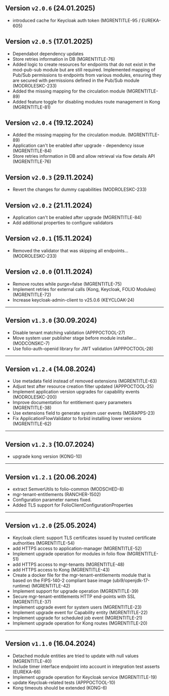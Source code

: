## Version `v2.0.6` (24.01.2025)
* introduced cache for Keycloak auth token (MGRENTITLE-95 / EUREKA-605)

## Version `v2.0.5` (17.01.2025)
* Dependabot dependency updates
* Store retries information in DB (MGRENTITLE-76)
* Added logic to create resources for endpoints that do not exist in the mod-pub-sub module but are still required. Implemented mapping of Pub/Sub permissions to endpoints from various modules, ensuring they are secured with permissions defined in the Pub/Sub module (MODROLESKC-233)
* Added the missing mapping for the circulation module (MGRENTITLE-89)
* Added feature toggle for disabling modules route management in Kong (MGRENTITLE-81)

## Version `v2.0.4` (19.12.2024)
* Added the missing mapping for the circulation module. (MGRENTITLE-89)
* Application can't be enabled after upgrade - dependency issue (MGRENTITLE-84)
* Store retries information in DB and allow retrieval via flow details API (MGRENTITLE-76)

## Version `v2.0.3` (29.11.2024)
* Revert the changes for dummy capabilities (MODROLESKC-233)

## Version `v2.0.2` (21.11.2024)
* Application can't be enabled after upgrade (MGRENTITLE-84)
* Add additional properties to configure validators

## Version `v2.0.1` (15.11.2024)
* Removed the validator that was skipping all endpoints… (MODROLESKC-233)

## Version `v2.0.0` (01.11.2024)
* Remove routes while purge=false (MGRENTITLE-75)
* Implement retries for external calls (Kong, Keycloak, FOLIO Modules) (MGRENTITLE-72)
* Increase keycloak-admin-client to v25.0.6 (KEYCLOAK-24)

---

## Version `v1.3.0` (30.09.2024)
* Disable tenant matching validation (APPPOCTOOL-27)
* Move system user publisher stage before module installer… (MODCONSKC-7)
* Use folio-auth-openid library for JWT validation (APPPOCTOOL-28)

---

## Version `v1.2.4` (14.08.2024)
* Use metadata field instead of removed extensions (MGRENTITLE-63)
* Adjust test after resource creation filter updated (APPPOCTOOL-25)
* Implement application version upgrades for capability events (MODROLESKC-200)
* Improve documentation for entitlement query parameters (MGRENTITLE-38)
* Use extensions field to generate system user events (MGRAPPS-23)
* Fix ApplicationFlowValidator to forbid installing lower versions (MGRENTITLE-62)

---

## Version `v1.2.3` (10.07.2024)
* upgrade kong version (KONG-10)

---

## Version `v1.2.1` (20.06.2024)
* extract SemverUtils to folio-common (MODSCHED-8)
* mgr-tenant-entitlements (RANCHER-1502)
* Configuration parameter names fixed.
* Added TLS support for FolioClientConfigurationProperties

---

## Version `v1.2.0` (25.05.2024)
* Keycloak client: support TLS certificates issued by trusted certificate authorities (MGRENTITLE-54)
* add HTTPS access to application-manager (MGRENTITLE-52)
* Implement upgrade operation for modules in folio flow (MGRENTITLE-51)
* add HTTPS access to mgr-tenants (MGRENTITLE-48)
* add HTTPS access to Kong (MGRENTITLE-43)
* Create a docker file for the mgr-tenant-entitlements module that is based on the FIPS-140-2 compliant base image (ubi9/openjdk-17-runtime) (MGRENTITLE-42)
* Implement support for upgrade operation (MGRENTITLE-39)
* Secure mgr-tenant-entitlements HTTP end-points with SSL (MGRENTITLE-37)
* Implement upgrade event for system users (MGRENTITLE-23)
* Implement upgrade event for Capability entity (MGRENTITLE-22)
* Implement upgrade for scheduled job event (MGRENTITLE-21)
* Implement upgrade operation for Kong routes (MGRENTITLE-20)

---

## Version `v1.1.0` (16.04.2024)
* Detached module entities are tried to update with null values (MGRENTITLE-40)
* Include timer interface endpoint into account in integration test asserts (EUREKA-66)
* Implement upgrade operation for Keycloak service (MGRENTITLE-19)
* update Keycloak-related tests (APPPOCTOOL-10)
* Kong timeouts should be extended (KONG-6)
